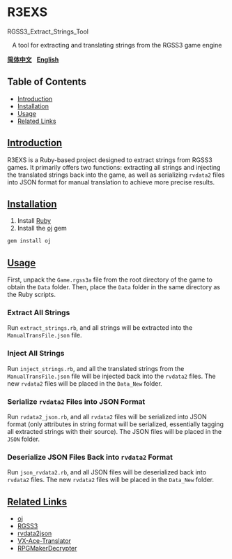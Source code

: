 # R3EXS

RGSS3_Extract_Strings_Tool

<p align="center">A tool for extracting and translating strings from the RGSS3 game engine</p>

[**简体中文**](README.md)&nbsp;&nbsp;&nbsp;[**English**](README_EN.md)

## Table of Contents

-   [Introduction](#introduction)
-   [Installation](#installation)
-   [Usage](#usage)
-   [Related Links](#related-links)

## [Introduction](#table-of-contents)

R3EXS is a Ruby-based project designed to extract strings from RGSS3 games. It primarily offers two functions: extracting all strings and injecting the translated strings back into the game, as well as serializing `rvdata2` files into JSON format for manual translation to achieve more precise results.

## [Installation](#table-of-contents)

1. Install [Ruby](https://www.ruby-lang.org/en/)
2. Install the [oj](https://github.com/ohler55/oj) gem

```bash
gem install oj
```

## [Usage](#table-of-contents)

First, unpack the `Game.rgss3a` file from the root directory of the game to obtain the `Data` folder. Then, place the `Data` folder in the same directory as the Ruby scripts.

### Extract All Strings

Run `extract_strings.rb`, and all strings will be extracted into the `ManualTransFile.json` file.

### Inject All Strings

Run `inject_strings.rb`, and all the translated strings from the `ManualTransFile.json` file will be injected back into the `rvdata2` files. The new `rvdata2` files will be placed in the `Data_New` folder.

### Serialize `rvdata2` Files into JSON Format

Run `rvdata2_json.rb`, and all `rvdata2` files will be serialized into JSON format (only attributes in string format will be serialized, essentially tagging all extracted strings with their source). The JSON files will be placed in the `JSON` folder.

### Deserialize JSON Files Back into `rvdata2` Format

Run `json_rvdata2.rb`, and all JSON files will be deserialized back into `rvdata2` files. The new `rvdata2` files will be placed in the `Data_New` folder.

## [Related Links](#table-of-contents)

-   [oj](https://github.com/ohler55/oj)
-   [RGSS3](https://github.com/taroxd/RGSS3)
-   [rvdata2json](https://github.com/DICE2000/rvdata2json)
-   [VX-Ace-Translator](https://github.com/AhmedAhmedEG/VX-Ace-Translator)
-   [RPGMakerDecrypter](https://github.com/uuksu/RPGMakerDecrypter)

